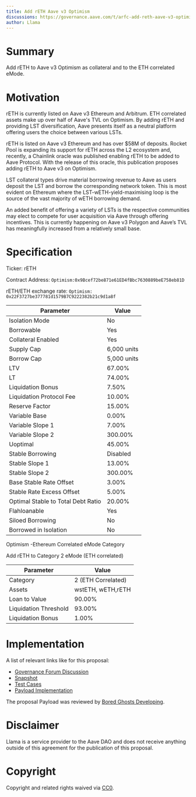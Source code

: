 ```yaml
---
title: Add rETH Aave v3 Optimism
discussions: https://governance.aave.com/t/arfc-add-reth-aave-v3-optimism/13795
author: Llama
---
```


# Summary

Add rETH to Aave v3 Optimism as collateral and to the ETH correlated eMode.

# Motivation

rETH is currently listed on Aave v3 Ethereum and Arbitrum. ETH correlated assets make up over half of Aave's TVL on Optimism. By adding rETH and providing LST diversification, Aave presents itself as a neutral platform offering users the choice between various LSTs.

rETH is listed on Aave v3 Ethereum and has over $58M of deposits. Rocket Pool is expanding its support for rETH across the L2 ecosystem and, recently, a Chainlink oracle was published enabling rETH to be added to Aave Protocol. With the release of this oracle, this publication proposes adding rETH to Aave v3 on Optimism.

LST collateral types drive material borrowing revenue to Aave as users deposit the LST and borrow the corresponding network token. This is most evident on Ethereum where the LST-wETH-yield-maximising loop is the source of the vast majority of wETH borrowing demand.

An added benefit of offering a variety of LSTs is the respective communities may elect to compete for user acquisition via Aave through offering incentives. This is currently happening on Aave v3 Polygon and Aave’s TVL has meaningfully increased from a relatively small base.

# Specification

Ticker: rETH

Contract Address: `Optimism:0x9Bcef72be871e61ED4fBbc7630889beE758eb81D`

rETH/ETH exchange rate: `Optimism: 0x22F3727be377781d1579B7C9222382b21c9d1a8f`

| Parameter                          | Value       |
| ---------------------------------- | ----------- |
| Isolation Mode                     | No          |
| Borrowable                         | Yes         |
| Collateral Enabled                 | Yes         |
| Supply Cap                         | 6,000 units |
| Borrow Cap                         | 5,000 units |
| LTV                                | 67.00%      |
| LT                                 | 74.00%      |
| Liquidation Bonus                  | 7.50%       |
| Liquidation Protocol Fee           | 10.00%      |
| Reserve Factor                     | 15.00%      |
| Variable Base                      | 0.00%       |
| Variable Slope 1                   | 7.00%       |
| Variable Slope 2                   | 300.00%     |
| Uoptimal                           | 45.00%      |
| Stable Borrowing                   | Disabled    |
| Stable Slope 1                     | 13.00%      |
| Stable Slope 2                     | 300.00%     |
| Base Stable Rate Offset            | 3.00%       |
| Stable Rate Excess Offset          | 5.00%       |
| Optimal Stable to Total Debt Ratio | 20.00%      |
| Flahloanable                       | Yes         |
| Siloed Borrowing                   | No          |
| Borrowed in Isolation              | No          |

Optimism -Ethereum Correlated eMode Category

Add rETH to Category 2 eMode (ETH correlated)

| Parameter             | Value              |
| --------------------- | ------------------ |
| Category              | 2 (ETH Correlated) |
| Assets                | wstETH, wETH,rETH  |
| Loan to Value         | 90.00%             |
| Liquidation Threshold | 93.00%             |
| Liquidation Bonus     | 1.00%              |

# Implementation

A list of relevant links like for this proposal:

- [Governance Forum Discussion](https://governance.aave.com/t/arfc-add-reth-aave-v3-optimism/13795)
- [Snapshot](https://snapshot.org/#/aave.eth/proposal/0xb112684943ef900f2918ccbc4de3bb3091869eaeb6b3c15cc26805c17cb6a9f6)
- [Test Cases](XXX)
- [Payload Implementation](XXX)

The proposal Payload was reviewed by [Bored Ghosts Developing](https://bgdlabs.com/).

# Disclaimer

Llama is a service provider to the Aave DAO and does not receive anything outside of this agreement for the publication of this proposal.

# Copyright

Copyright and related rights waived via [CC0](https://creativecommons.org/publicdomain/zero/1.0/).
